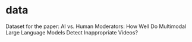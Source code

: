 # data
Dataset for the paper: AI vs. Human Moderators: How Well Do Multimodal Large Language Models Detect Inappropriate Videos?
